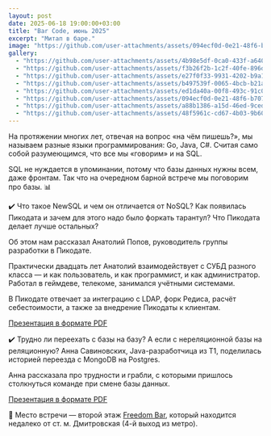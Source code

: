 ```yaml
---
layout: post
date: 2025-06-18 19:00:00+03:00
title: "Bar Code, июнь 2025"
excerpt: "Митап в баре."
image: "https://github.com/user-attachments/assets/094ecf0d-0e21-48f6-b707-1c905811bcda"
gallery:
  - "https://github.com/user-attachments/assets/4b98e5df-0ca0-433f-a640-c7fd7a9d310e"
  - "https://github.com/user-attachments/assets/f3b26f2b-1c2f-40fe-896d-e3e1ee40a8cb"
  - "https://github.com/user-attachments/assets/e27f0f33-9931-4202-b9a1-6594aad19d6d"
  - "https://github.com/user-attachments/assets/b497539f-0065-4bcb-b21a-94c814eb03de"
  - "https://github.com/user-attachments/assets/ed1da40a-00f8-493c-91c0-adbc4e01f095"
  - "https://github.com/user-attachments/assets/094ecf0d-0e21-48f6-b707-1c905811bcda"
  - "https://github.com/user-attachments/assets/a88b1386-a15d-46ed-9ced-791f87a7b7b5"
  - "https://github.com/user-attachments/assets/48f5961c-cd67-4b03-9b60-fd8ac29d0714"
---
```


На протяжении многих лет, отвечая на вопрос «на чём пишешь?», мы называем разные языки программирования: Go, Java, C#.
Считая само собой разумеющимся, что все мы «говорим» и на SQL.

SQL не нуждается в упоминании, потому что базы данных нужны всем, даже фронтам.
Так что на очередном барной встрече мы поговорим про базы. 📊

✔️  Что такое NewSQL и чем он отличается от NoSQL? Как появилась Пикодата и зачем для этого надо было форкать тарантул? Что Пикодата делает лучше остальных?

Об этом нам рассказал Анатолий Попов, руководитель группы разработки в Пикодате.

Практически двадцать лет Анатолий взаимодействует с СУБД разного класса — и как пользователь, и как программист, и как администратор.
Работал в геймдеве, телекоме, занимался учётными системами.

В Пикодате отвечает за интеграцию c LDAP, форк Редиса, расчёт себестоимости, а также за внедрение Пикодаты к клиентам.

[Презентация в формате PDF](https://github.com/user-attachments/files/20815974/2025-06-Barcode-Picodata.pdf)

✔️ Трудно ли переехать с базы на базу? А если с нереляционной базы на реляционную?
Анна Савиновских, Java-разработчица из Т1, поделилась историей переезда с MongoDB на Postgres.

Анна рассказала про трудности и грабли, с которыми пришлось столкнуться команде при смене базы данных.

[Презентация в формате PDF](https://github.com/user-attachments/files/20815982/2025-06-Barcode-T1.pdf)


🍺 Место встречи — второй этаж [Freedom Bar](https://freedombar.ru/), который находится недалеко от ст. м. Дмитровская (4-й выход из метро).

